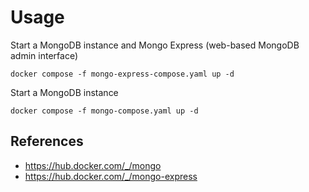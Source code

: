 # Usage
Start a MongoDB instance and Mongo Express (web-based MongoDB admin interface)

```
docker compose -f mongo-express-compose.yaml up -d
```

Start a MongoDB instance
```
docker compose -f mongo-compose.yaml up -d
```

## References
- https://hub.docker.com/_/mongo
- https://hub.docker.com/_/mongo-express